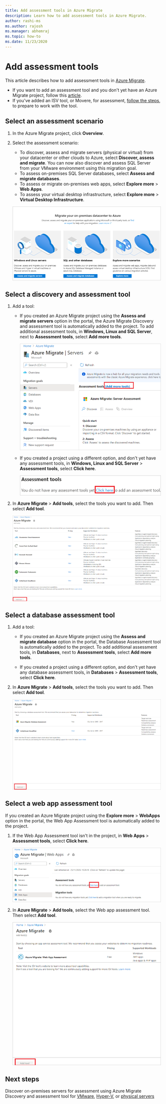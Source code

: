 ```yaml
---
title: Add assessment tools in Azure Migrate 
description: Learn how to add assessment tools in Azure Migrate. 
author: rashi-ms
ms.author: rajosh
ms.manager: abhemraj
ms.topic: how-to
ms.date: 11/23/2020
---
```



# Add assessment tools

This article describes how to add assessment tools in [Azure Migrate](./migrate-services-overview.md). 

- If you want to add an assessment tool and you don't yet have an Azure Migrate project, follow this [article](create-manage-projects.md).
- If you've added an ISV tool, or Movere, for assessment, [follow the steps](prepare-isv-movere.md), to prepare to work with the tool.

## Select an assessment scenario

1. In the Azure Migrate project, click **Overview**.
2. Select the assessment scenario:

    - To discover, assess and migrate servers (physical or virtual) from your datacenter or other clouds to Azure, select **Discover, assess and migrate**. You can now also discover and assess SQL Server from your VMware environment using this migration goal.
    - To assess on-premises SQL Server databases, select **Assess and migrate databases**.
    - To assess or migrate on-premises web apps,  select **Explore more** > **Web Apps**.
    - To assess your virtual desktop infrastructure, select **Explore more** > **Virtual Desktop Infrastructure**.

    ![Options for selecting an assessment scenario](./media/how-to-assess/assess-scenario.png)

## Select a discovery and assessment tool 


1. Add a tool:

    - If you created an Azure Migrate project using the **Assess and migrate servers** option in the portal, the Azure Migrate Discovery and assessment tool is automatically added to the project. To add additional assessment tools, in **Windows, Linux and SQL Server**, next to **Assessment tools**, select **Add more tools**.

         ![Button to add additional assessment tools](./media/how-to-assess/add-assessment-tool.png)

    - If you created a project using a different option, and don't yet have any assessment tools, in **Windows, Linux and SQL Server** > **Assessment tools**, select **Click here**.

        ![Button to add first assessment tool](./media/how-to-assess/no-assessment-tool.png)

2. In **Azure Migrate** > **Add tools**, select the tools you want to add. Then select **Add tool**.

    ![Select assessment tools from list](./media/how-to-assess/select-assessment-tool.png)



## Select a database assessment tool

1. Add a tool:

    - If you created an Azure Migrate project using the **Assess and migrate database** option in the portal, the Database Assessment tool is automatically added to the project. To add additional assessment tools, in **Databases**, next to **Assessment tools**, select **Add more tools**.

    - If you created a project using a different option, and don't yet have any database assessment tools, in **Databases** > **Assessment tools**, select **Click here**.

2. In **Azure Migrate** > **Add tools**, select the tools you want to add. Then select **Add tool**.

    ![Select database assessment tools from list](./media/how-to-assess/select-database-assessment-tool.png)


## Select a web app assessment tool

If you created an Azure Migrate project using the **Explore more** > **WebApps** option in the portal, the Web App Assessment tool is automatically added to the project. 


1. If the Web App Assessment tool isn't in the project, in **Web Apps** > **Assessment tools**, select **Click here**.
    
    ![Add web app assessment tools](./media/how-to-assess/no-web-app-assessment-tool.png)


2. In **Azure Migrate** > **Add tools**, select the Web app assessment tool. Then select **Add tool**.

    ![Select the database migration tool from list](./media/how-to-assess/select-web-app-assessment-tool.png)

 


## Next steps

Discover on-premises servers for assessment using Azure Migrate Discovery and assessment tool for [VMware](./tutorial-discover-vmware.md), [Hyper-V](./tutorial-discover-hyper-v.md), or [physical servers](./tutorial-discover-physical.md)